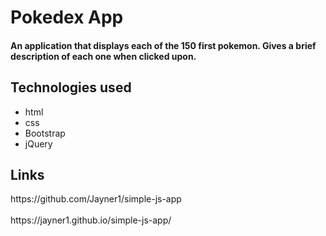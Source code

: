 <h1>Pokedex App</h1>

<h4>An application that displays each of the 150 first pokemon. Gives a brief description of each one when clicked upon.</h4>

<h2>Technologies used</h2>
<ul>
  <li>html</li>
<li>css</li>
<li>Bootstrap</li>
<li>jQuery</ul></li>

<h2>Links</h2>
https://github.com/Jayner1/simple-js-app<br><br>
https://jayner1.github.io/simple-js-app/

